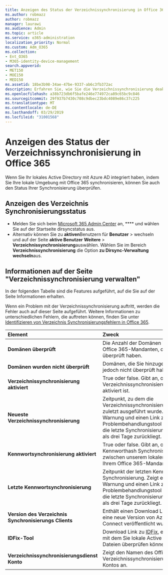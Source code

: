 ```yaml
---
title: Anzeigen des Status der Verzeichnissynchronisierung in Office 365
ms.author: robmazz
author: robmazz
manager: laurawi
ms.audience: Admin
ms.topic: article
ms.service: o365-administration
localization_priority: Normal
ms.custom: Adm_O365
ms.collection:
- Ent_O365
- M365-identity-device-management
search.appverid:
- MET150
- MOE150
- MED150
ms.assetid: 18be3b98-34ae-47be-9337-ab6c3fb372ac
description: Erfahren Sie, wie Sie die Verzeichnissynchronisierung deaktivieren. Sie können den Status auch anzeigen.
ms.openlocfilehash: a38b723db6f5bafe246e774972ca89c65bc9c846
ms.sourcegitcommit: 29f937b7430c708c9dbec23bdc4089e86c37c225
ms.translationtype: MT
ms.contentlocale: de-DE
ms.lasthandoff: 03/29/2019
ms.locfileid: "31001568"
---
```

# <a name="view-directory-synchronization-status-in-office-365"></a>Anzeigen des Status der Verzeichnissynchronisierung in Office 365

Wenn Sie Ihr lokales Active Directory mit Azure AD integriert haben, indem Sie Ihre lokale Umgebung mit Office 365 synchronisieren, können Sie auch den Status Ihrer Synchronisierung überprüfen.
  
## <a name="view-directory-synchronization-status"></a>Anzeigen des Verzeichnis Synchronisierungsstatus

- Melden Sie sich beim [Microsoft 365 Admin Center](https://admin.microsoft.com) an, **** und wählen Sie auf der Startseite dirsyncstatus aus.
- Alternativ können Sie zu **aktiven**Benutzern für **Benutzer** \> wechseln und auf der Seite **aktive Benutzer** **Weitere** \> **Verzeichnissynchronisierung**auswählen. Wählen Sie im Bereich **Verzeichnissynchronisierung** die Option **zu Dirsync-Verwaltung wechseln**aus.

## <a name="information-on-the-manage-directory-synchronization-page"></a>Informationen auf der Seite "Verzeichnissynchronisierung verwalten"

In der folgenden Tabelle sind die Features aufgeführt, auf die Sie auf der Seite Informationen erhalten.
  
Wenn ein Problem mit der Verzeichnissynchronisierung auftritt, werden die Fehler auch auf dieser Seite aufgeführt. Weitere Informationen zu unterschiedlichen Fehlern, die auftreten können, finden Sie unter [Identifizieren von Verzeichnis Synchronisierungsfehlern in Office 365](identify-directory-synchronization-errors.md).
  
|**Element**|**Zweck**|
|:-----|:-----|
|**Domänen überprüft** | Die Anzahl der Domänen in Ihrem Office 365-Mandanten, die Sie überprüft haben. |
|**Domänen wurden nicht überprüft** | Domänen, die Sie hinzugefügt, jedoch nicht überprüft haben. |
|**Verzeichnissynchronisierung aktiviert** |True oder false. Gibt an, ob die Verzeichnissynchronisierung aktiviert ist. |
|**Neueste Verzeichnissynchronisierung** | Zeitpunkt, zu dem die Verzeichnissynchronisierung zuletzt ausgeführt wurde. Zeigt eine Warnung und einen Link zu einem Problembehandlungstool an, wenn die letzte Synchronisierung mehr als drei Tage zurückliegt. |
|**Kennwortsynchronisierung aktiviert** | True oder false. Gibt an, ob eine Kennworthash Synchronisierung zwischen unserem lokalen und Ihrem Office 365-Mandanten statt. |
|**Letzte Kennwortsynchronisierung** | Zeitpunkt der letzten Kennworthash Synchronisierung. Zeigt eine Warnung und einen Link zu einem Problembehandlungstool an, wenn die letzte Synchronisierung mehr als drei Tage zurückliegt. |
|**Version des Verzeichnis Synchronisierungs Clients** | Enthält einen Download Link, wenn eine neue Version von Azure AD Connect veröffentlicht wurde. |
|**IDFix-Tool** | Download Link zu [IDFix](install-and-run-idfix.md), ein Tool, mit dem Sie lokale Active Directory-Dateien überprüfen können. |
|**Verzeichnissynchronisierungsdienst Konto** | Zeigt den Namen des Office 365-Verzeichnissynchronisierungsdienst Kontos an. |
